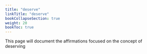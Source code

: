 ```yaml
---
title: "deserve"
linkTitle: "deserve"
bookCollapseSection: true
weight: 20
bookToc: true
---
```


This page will document the affirmations focused on the concept of deserving

